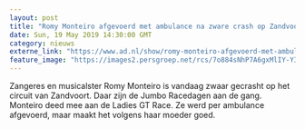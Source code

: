 ```yaml
---
layout: post
title: "Romy Monteiro afgevoerd met ambulance na zware crash op Zandvoort"
date: Sun, 19 May 2019 14:30:00 GMT
category: nieuws
externe_link: "https://www.ad.nl/show/romy-monteiro-afgevoerd-met-ambulance-na-zware-crash-op-zandvoort~abe9d49f/"
feature_image: "https://images2.persgroep.net/rcs/7o884sNhP7A6gxMlIY-YI4j6iMQ/diocontent/58214450/_fitwidth/400/?appId=21791a8992982cd8da851550a453bd7f&quality=0.7"
---
```


Zangeres en musicalster Romy Monteiro is vandaag zwaar gecrasht op het circuit van Zandvoort. Daar zijn de Jumbo Racedagen aan de gang. Monteiro deed mee aan de Ladies GT Race. Ze werd per ambulance afgevoerd, maar maakt het volgens haar moeder goed.

